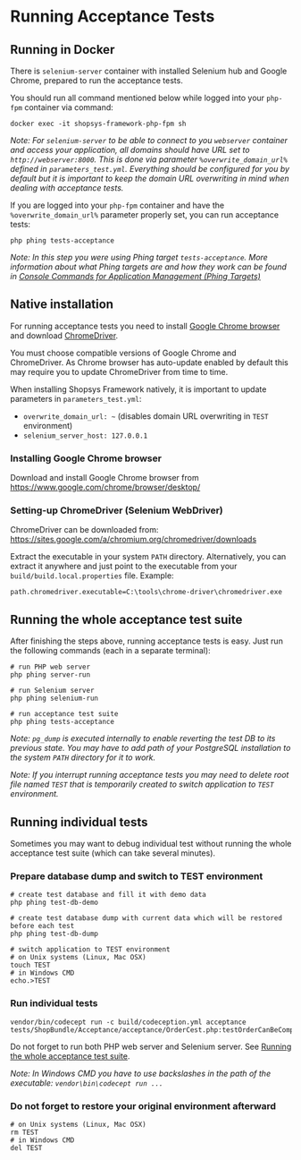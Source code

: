 # Running Acceptance Tests

## Running in Docker
There is `selenium-server` container with installed Selenium hub and Google Chrome, prepared to run the acceptance tests.

You should run all command mentioned below while logged into your `php-fpm` container via command:
```
docker exec -it shopsys-framework-php-fpm sh
```

*Note: For `selenium-server` to be able to connect to you `webserver` container and access your application, all domains should have URL set to `http://webserver:8000`.*
*This is done via parameter `%overwrite_domain_url%` defined in `parameters_test.yml`.*
*Everything should be configured for you by default but it is important to keep the domain URL overwriting in mind when dealing with acceptance tests.*

If you are logged into your `php-fpm` container and have the `%overwrite_domain_url%` parameter properly set, 
you can run acceptance tests:
```
php phing tests-acceptance

```

*Note: In this step you were using Phing target `tests-acceptance`. 
More information about what Phing targets are and how they work can be found in [Console Commands for Application Management (Phing Targets)](/docs/introduction/console-commands-for-application-management-phing-targets.md)*

## Native installation
For running acceptance tests you need to install [Google Chrome browser](https://www.google.com/chrome/browser/desktop/) and download [ChromeDriver](https://sites.google.com/a/chromium.org/chromedriver/).

You must choose compatible versions of Google Chrome and ChromeDriver.
As Chrome browser has auto-update enabled by default this may require you to update ChromeDriver from time to time.

When installing Shopsys Framework natively, it is important to update parameters in `parameters_test.yml`:
* `overwrite_domain_url: ~` (disables domain URL overwriting in `TEST` environment) 
* `selenium_server_host: 127.0.0.1`

### Installing Google Chrome browser
Download and install Google Chrome browser from https://www.google.com/chrome/browser/desktop/

### Setting-up ChromeDriver (Selenium WebDriver)
ChromeDriver can be downloaded from: https://sites.google.com/a/chromium.org/chromedriver/downloads

Extract the executable in your system `PATH` directory.
Alternatively, you can extract it anywhere and just point to the executable from your `build/build.local.properties` file.
Example:
```
path.chromedriver.executable=C:\tools\chrome-driver\chromedriver.exe
```

## Running the whole acceptance test suite
After finishing the steps above, running acceptance tests is easy.
Just run the following commands (each in a separate terminal):
```
# run PHP web server
php phing server-run

# run Selenium server
php phing selenium-run

# run acceptance test suite
php phing tests-acceptance
```

*Note: `pg_dump` is executed internally to enable reverting the test DB to its previous state. You may have to add path of your PostgreSQL installation to the system `PATH` directory for it to work.*

*Note: If you interrupt running acceptance tests you may need to delete root file named `TEST` that is temporarily created to switch application to `TEST` environment.*

## Running individual tests
Sometimes you may want to debug individual test without running the whole acceptance test suite (which can take several minutes).

### Prepare database dump and switch to TEST environment
```
# create test database and fill it with demo data
php phing test-db-demo

# create test database dump with current data which will be restored before each test
php phing test-db-dump

# switch application to TEST environment
# on Unix systems (Linux, Mac OSX)
touch TEST
# in Windows CMD
echo.>TEST
```

### Run individual tests
```
vendor/bin/codecept run -c build/codeception.yml acceptance tests/ShopBundle/Acceptance/acceptance/OrderCest.php:testOrderCanBeCompleted
```

Do not forget to run both PHP web server and Selenium server. See [Running the whole acceptance test suite](#running-the-whole-acceptance-test-suite).

*Note: In Windows CMD you have to use backslashes in the path of the executable: `vendor\bin\codecept run ...`*

### Do not forget to restore your original environment afterward
```
# on Unix systems (Linux, Mac OSX)
rm TEST
# in Windows CMD
del TEST
```
